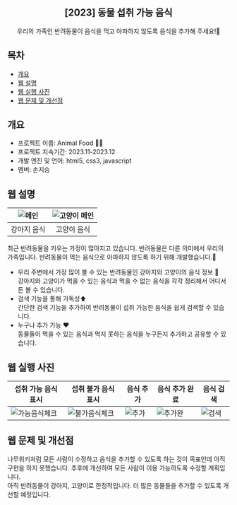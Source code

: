 <div align="center">
<h2>[2023] 동물 섭취 가능 음식</h2>
우리의 가족인 반려동물이 음식을 먹고 아파하지 않도록 음식을 추가해 주세요!🍗
</div>

## 목차
  - [개요](#개요) 
  - [웹 설명](#웹-설명)
  - [웹 실행 사진](#웹-실행-사진)
  - [웹 문제 및 개선점](#웹-문제-및-개선점)

## 개요
- 프로젝트 이름: Animal Food 🐕‍🦺
- 프로젝트 지속기간: 2023.11-2023.12
- 개발 엔진 및 언어: html5, css3, javascript
- 멤버: 손지승

## 웹 설명
|![메인](https://github.com/djm06149/animal-food/assets/72903223/886f5341-e42f-4306-a699-7142e04e9373)|![고양이 메인](https://github.com/djm06149/animal-food/assets/72903223/d294ef97-c423-4cf2-b891-7e2ec9a9eef2)|
|:---:|:---:|
|강아지 음식|고양이 음식|

최근 반려동물을 키우는 가정이 많아지고 있습니다. 반려동물은 다른 의미에서 우리의 가족입니다. 반려동물이 먹는 음식으로 아파하지 않도록 하기 위해 개발했습니다.🐥 <br>
- 우리 주변에서 가장 많이 볼 수 있는 반려동물인 강아지와 고양이의 음식 정보 🥩<br>
강아지와 고양이가 먹을 수 있는 음식과 먹을 수 없는 음식을 각각 정리해서 어디서든 볼 수 있습니다.
- 검색 기능을 통해 가독성⬆ <br>
간단한 검색 기능을 추가하여 반려동물이 섭취 가능한 음식을 쉽게 검색할 수 있습니다.
- 누구나 추가 가능 ❤<br>
동물들이 먹을 수 있는 음식과 먹지 못하는 음식을 누구든지 추가하고 공유할 수 있습니다.

## 웹 실행 사진

|섭취 가능 음식 표시|섭취 불가 음식 표시|음식 추가|음식 추가 완료|음식 검색|
|---|---|---|---|---|
|![가능음식체크](https://github.com/djm06149/animal-food/assets/72903223/011e69f9-64ba-4daf-abe7-d87bb9b541ad)|![불가음식체크](https://github.com/djm06149/animal-food/assets/72903223/d3428e5f-40a4-4e00-be3f-709b0cc910e0)|![추가](https://github.com/djm06149/animal-food/assets/72903223/3b4c7d46-4b12-4d81-80ff-5a49633a57bd)|![추가완](https://github.com/djm06149/animal-food/assets/72903223/a4cb6abb-4534-43c8-846b-f37e570969c0)|![검색](https://github.com/djm06149/animal-food/assets/72903223/c0653b4d-59cf-42c2-8ebb-f203c2b5d250)|

## 웹 문제 및 개선점
나무위키처럼 모든 사람이 수정하고 음식을 추가할 수 있도록 하는 것이 목표인데 아직 구현을 하지 못했습니다. 추후에 개선하여 모든 사람이 이용 가능하도록 수정할 계획입니다.<br>
아직 반려동물이 강아지, 고양이로 한정적입니다. 더 많은 동물들을 추가할 수 있도록 개선할 예정입니다.

